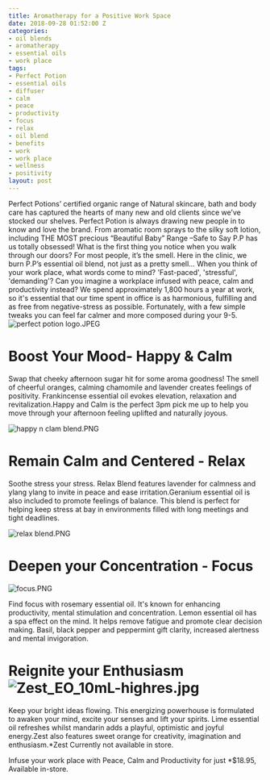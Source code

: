 ```yaml
---
title: Aromatherapy for a Positive Work Space
date: 2018-09-28 01:52:00 Z
categories:
- oil blends
- aromatherapy
- essential oils
- work place
tags:
- Perfect Potion
- essential oils
- diffuser
- calm
- peace
- productivity
- focus
- relax
- oil blend
- benefits
- work
- work place
- wellness
- positivity
layout: post
---
```


Perfect Potions’ certified organic range of Natural skincare, bath and body care has captured the hearts of many new and old clients since we’ve stocked our shelves. Perfect Potion is always drawing new people in to know and love the brand. From aromatic room sprays to the silky soft lotion, including THE MOST precious “Beautiful Baby” Range –Safe to Say P.P has us totally obsessed!
What is the first thing you notice when you walk through our doors? For most people, it’s the smell. Here in the clinic, we burn P.P’s essential oil blend, not just as a pretty smell…
When you think of your work place, what words come to mind? 'Fast-paced', 'stressful', 'demanding'?
Can you imagine a workplace infused with peace, calm and productivity instead? We spend approximately 1,800 hours a year at work, so it's essential that our time spent in office is as harmonious, fulfilling and as free from negative-stress as possible. Fortunately, with a few simple tweaks you can feel far calmer and more composed during your 9-5.
![perfect potion logo.JPEG](/uploads/perfect%20potion%20logo.JPEG)

# **Boost Your Mood- Happy & Calm**

Swap that cheeky afternoon sugar hit for some aroma goodness! The smell of cheerful oranges, calming chamomile and lavender creates feelings of positivity. Frankincense essential oil evokes elevation, relaxation and revitalization.Happy and Calm is the perfect 3pm pick me up to help you move through your afternoon feeling uplifted and naturally joyous.

![happy n clam blend.PNG](/uploads/happy%20n%20clam%20blend.PNG)

# Remain Calm and Centered - Relax

Soothe stress your stress. Relax Blend features lavender for calmness and ylang ylang to invite in peace and ease irritation.Geranium essential oil is also included to promote feelings of balance. This blend is perfect for helping keep stress at bay in environments filled with long meetings and tight deadlines.

![relax blend.PNG](/uploads/relax%20blend.PNG)

# Deepen your Concentration - Focus

![focus.PNG](/uploads/focus.PNG)

Find focus with rosemary essential oil. It's known for enhancing productivity, mental stimulation and concentration. Lemon essential oil has a spa effect on the mind. It helps remove fatigue and promote clear decision making. Basil, black pepper and peppermint gift clarity, increased alertness and mental invigoration.

# Reignite your Enthusiasm ![Zest_EO_10mL-highres.jpg](/uploads/Zest_EO_10mL-highres.jpg)

Keep your bright ideas flowing. This energizing powerhouse is formulated to awaken your mind, excite your senses and lift your spirits. Lime essential oil refreshes whilst mandarin adds a playful, optimistic and joyful energy.Zest also features sweet orange for creativity, imagination and enthusiasm.\*Zest Currently not available in store.

Infuse your work place with Peace, Calm and Productivity for just \*\$18.95, Available in-store.
